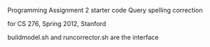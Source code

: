 Programming Assignment 2 starter code
Query spelling correction

for CS 276, Spring 2012, Stanford

buildmodel.sh and runcorrector.sh are the interface
